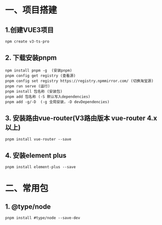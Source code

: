 # 一、项目搭建 
## 1.创建VUE3项目
```
npm create v3-ts-pro
```
## 2. 下载安装pnpm 
```
npm install pnpm -g  (安装pnpm)
pnpm config get registry (查看源)
pnpm config set registry https://registry.npmmirror.com/ (切换淘宝源)
pnpm run serve (运行)
pnpm install 包名称 (安装包)
pnpm add 包名称 (-S 默认写入dependencies)
pnpm add -g/-D  (-g 全局安装，-D devDependencies)
```
## 3. 安装路由vue-router(V3路由版本 vue-router 4.x以上)
```
pnpm install vue-router --save
```
## 4. 安装element plus
```
pnpm install element-plus --save
```
# 二、常用包
## 1. @type/node
```
pnpm install #type/node --save-dev
```